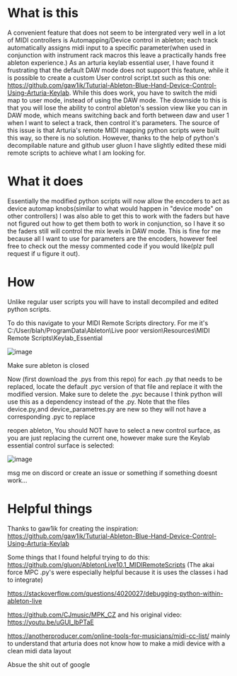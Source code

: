 # What is this
  A convenient feature that does not seem to be intergrated very well in a lot of MIDI controllers is Automapping/Device control in ableton; each track automatically assigns midi input to a specific parameter(when used in conjunction with instrument rack macros this leave a practically hands free ableton experience.) As an arturia keylab essential user, I have found it frustrating that the default DAW mode does not support this feature, while it is possible to create a custom User control script.txt such as this one: https://github.com/gaw1ik/Tuturial-Ableton-Blue-Hand-Device-Control-Using-Arturia-Keylab. While this does work, you have to switch the midi map to user mode, instead of using the DAW mode. The downside to this is that you will lose the ability to control ableton's session view like you can in DAW mode, which means switching back and forth between daw and user 1 when I want to select a track, then control it's parameters. The source of this issue is that Arturia's remote MIDI mapping python scripts were built this way, so there is no solution. However, thanks to the help of python's decompilable nature and github user gluon I have slightly edited these midi remote scripts to achieve what I am looking for. 

# What it does

Essentially the modified python scripts will now allow the encoders to act as device automap knobs(similar to what would happen in "device mode" on other controllers) I was also able to get this to work with the faders but have not figured out how to get them both to work in conjunction, so I have it so the faders still will control the mix levels in DAW mode. This is fine for me because all I want to use for parameters are the encoders, however feel free to check out the messy commented code if you would like(plz pull request if u figure it out). 

# How

Unlike regular user scripts you will have to install decompiled and edited python scripts.

To do this navigate to your MIDI Remote Scripts directory. 
For me it's C:/User/blah/ProgramData\Ableton\Live poor version\Resources\MIDI Remote Scripts\Keylab_Essential

![image](https://user-images.githubusercontent.com/35946564/131079360-00e636bb-f8aa-48dc-9663-dcdcf56db3a6.png)


Make sure ableton is closed

Now (first download the .pys from this repo) for each .py that needs to be replaced, locate the default .pyc version of that file and replace it with the modified version. Make sure to delete the .pyc because I think python will use this as a dependency instead of the .py. Note that the files device.py,and device_parametres.py are new so they will not have a corresponding .pyc to replace

reopen ableton, 
You should NOT have to select a new control surface, as you are just replacing the current one, however make sure the Keylab essential control surface is selected:

![image](https://user-images.githubusercontent.com/35946564/131077875-d6db1881-b4ce-4fc6-8846-313222031f31.png)

msg me on discord or create an issue or something if something doesnt work...


# Helpful things

Thanks to gaw1ik for creating the inspiration:
https://github.com/gaw1ik/Tuturial-Ableton-Blue-Hand-Device-Control-Using-Arturia-Keylab

Some things that I found helpful trying to do this:
https://github.com/gluon/AbletonLive10.1_MIDIRemoteScripts (The akai force MPC .py's were especially helpful because it is uses the classes i had to integrate)

https://stackoverflow.com/questions/4020027/debugging-python-within-ableton-live

https://github.com/CJmusic/MPK_CZ and his original video: https://youtu.be/uGUI_lbPTaE

https://anotherproducer.com/online-tools-for-musicians/midi-cc-list/ mainly to understand that arturia does not know how to make a midi device with a clean midi data layout

Absue the shit out of google


